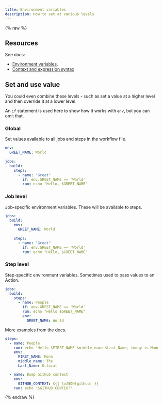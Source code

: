 ```yaml
---
title: Environment variables
description: How to set at various levels
---
```


{% raw %}


## Resources

See docs:

- [Environment variables](https://docs.github.com/en/actions/reference/environment-variables).
- [Context and expression syntax](https://docs.github.com/en/actions/reference/context-and-expression-syntax-for-github-actions)


## Set and use value

You could even combine these levels - such as set a value at a higher level and then override it at a lower level.

An `if` statement is used here to show how it works with `env`, but you can omit that.

### Global

Set values available to all jobs and steps in the workflow file.

```yaml
env:
  GREET_NAME: World
  
jobs:
  build:
    steps:
      - name: "Greet"
        if: env.GREET_NAME == 'World'
        run: echo "Hello, $GREET_NAME"
```

### Job level

Job-specific environment variables. These will be available to steps.

```yaml
jobs:
  build:
    env:
      GREET_NAME: World
      
    steps:
      - name: "Greet"
        if: env.GREET_NAME == 'World'
        run: echo "Hello, $GREET_NAME"
```

### Step level

Step-specific environment variables. Sometimes used to pass values to an Action.

```yaml
jobs:
  build:
    steps:
      - name: People
        if: env.GREET_NAME == 'World'
        run: echo "Hello $GREET_NAME"
        env:
          GREET_NAME: World
```

More examples from the docs.

```yaml
steps:
  - name: People
    run: echo "Hello $FIRST_NAME $middle_name $Last_Name, today is Monday!"
    env:
      FIRST_NAME: Mona
      middle_name: The
      Last_Name: Octocat

  - name: Dump GitHub context
    env:
      GITHUB_CONTEXT: ${{ toJSON(github) }}
    run: echo "$GITHUB_CONTEXT"
```

{% endraw %}
